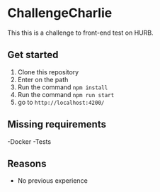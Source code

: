 # ChallengeCharlie

This this is a challenge to front-end test on HURB.

## Get started

1. Clone this repository
2. Enter on the path
3. Run the command `npm install`
4. Run the command `npm run start`
5. go to `http://localhost:4200/`

## Missing requirements
-Docker
-Tests

## Reasons
- No previous experience